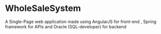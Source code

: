 # WholeSaleSystem
A Single-Page web application made using AngularJS for front-end , Spring framework for APIs and Oracle (SQL-developer) for backend 
